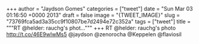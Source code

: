 
+++
author = "Jaydson Gomes"
categories = ["tweet"]
date = "Sun Mar 03 01:16:50 +0000 2013"
draft = false
image = "{TWEET_IMAGE}"
slug = "73769fca5ad3a35cc9f10807be7d2494e72c352a"
tags = ["tweet"]
title = """RT @helder: rauchg's phot..."""
+++
RT @helder: rauchg's photo http://t.co/46E9wIwMs5 @jaydson @zenorocha @Keppelen @flaviosil
